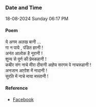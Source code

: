 ### Date and Time

18-08-2024 Sunday 06:17 PM

#### Poem

ये अगम अलख बानी … <br />
गा न पाये , पंडित ज्ञानी ! <br />
अनंत आलोक है नूरानी ! <br />
शून्य से पूर्ण की प्रेमकहानी ! <br />
कबीर संग नाचे मीरा दीवानी अज्ञेय सरगम पे नाचरूहानी ! <br />
अनजान आग़ोश में नादानी ! <br />
सुरति में नाचे माया मस्तानी !

#### Reference

* [Facebook](https://www.facebook.com/share/v/UMDd3gZSkh4WS3ee/?mibextid=xfxF2i)
